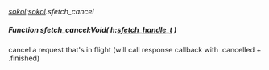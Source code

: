_[sokol](../../modules/sokol/sokol-module.md):[sokol](../../modules/sokol/sokol-module.md).sfetch\_cancel_
##### Function sfetch\_cancel:Void( h:[sfetch_handle_t](../../modules/sokol/sokol-sfetch_handle_t.md) )
cancel a request that's in flight (will call response callback with .cancelled + .finished)
